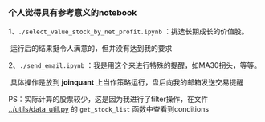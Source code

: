 ### 个人觉得具有参考意义的notebook

1、```./select_value_stock_by_net_profit.ipynb``` ：挑选长期成长的价值股。

​		运行后的结果挺令人满意的，但并没有达到我的要求

2、```./send_email.ipynb``` ：我是用这个来进行特殊的提醒，如MA30拐头，等等。

​		具体操作是放到 **joinquant** 上当作策略运行，盘后向我的邮箱发送交易提醒



PS：实际计算的股票较少，这是因为我进行了filter操作，在文件 [../utils/data_util.py](../utils/data_util.py) 的 ```get_stock_list``` 函数中查看到conditions